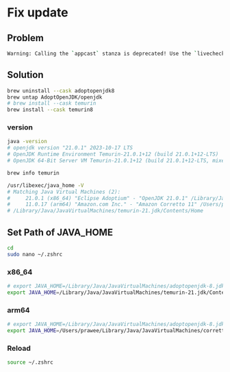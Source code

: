 # Fix update 

## Problem

```bash
Warning: Calling the `appcast` stanza is deprecated! Use the `livecheck` stanza instead
```

## Solution

```bash
brew uninstall --cask adoptopenjdk8
brew untap AdoptOpenJDK/openjdk
# brew install --cask temurin
brew install --cask temurin8
```

### version

```bash
java -version
# openjdk version "21.0.1" 2023-10-17 LTS
# OpenJDK Runtime Environment Temurin-21.0.1+12 (build 21.0.1+12-LTS)
# OpenJDK 64-Bit Server VM Temurin-21.0.1+12 (build 21.0.1+12-LTS, mixed mode)
```

```bash
brew info temurin
```

```bash
/usr/libexec/java_home -V
# Matching Java Virtual Machines (2):
#     21.0.1 (x86_64) "Eclipse Adoptium" - "OpenJDK 21.0.1" /Library/Java/JavaVirtualMachines/temurin-21.jdk/Contents/Home
#     11.0.17 (arm64) "Amazon.com Inc." - "Amazon Corretto 11" /Users/prawee/Library/Java/JavaVirtualMachines/corretto-11.0.17/Contents/Home
# /Library/Java/JavaVirtualMachines/temurin-21.jdk/Contents/Home
```

## Set Path of JAVA_HOME

```bash
cd
sudo nano ~/.zshrc
```

### x86_64
```bash
# export JAVA_HOME=/Library/Java/JavaVirtualMachines/adoptopenjdk-8.jdk/Contents/Home
export JAVA_HOME=/Library/Java/JavaVirtualMachines/temurin-21.jdk/Contents/Home
```

### arm64

```bash
# export JAVA_HOME=/Library/Java/JavaVirtualMachines/adoptopenjdk-8.jdk/Contents/Home
export JAVA_HOME=/Users/prawee/Library/Java/JavaVirtualMachines/corretto-11.0.17/Contents/Home
```

### Reload

```bash
source ~/.zshrc
```